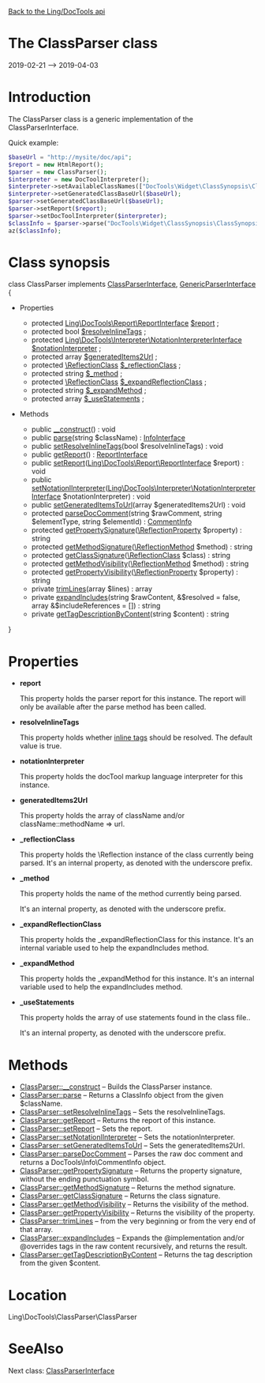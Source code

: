 [Back to the Ling/DocTools api](https://github.com/lingtalfi/DocTools/blob/master/doc/api/Ling/DocTools.md)



The ClassParser class
================
2019-02-21 --> 2019-04-03






Introduction
============

The ClassParser class is a generic implementation of the ClassParserInterface.

Quick example:
```php
$baseUrl = "http://mysite/doc/api";
$report = new HtmlReport();
$parser = new ClassParser();
$interpreter = new DocToolInterpreter();
$interpreter->setAvailableClassNames(["DocTools\Widget\ClassSynopsis\ClassSynopsisWidget"]);
$interpreter->setGeneratedClassBaseUrl($baseUrl);
$parser->setGeneratedClassBaseUrl($baseUrl);
$parser->setReport($report);
$parser->setDocToolInterpreter($interpreter);
$classInfo = $parser->parse("DocTools\Widget\ClassSynopsis\ClassSynopsisWidget");
az($classInfo);
```



Class synopsis
==============


class <span class="pl-k">ClassParser</span> implements [ClassParserInterface](https://github.com/lingtalfi/DocTools/blob/master/doc/api/Ling/DocTools/ClassParser/ClassParserInterface.md), [GenericParserInterface](https://github.com/lingtalfi/DocTools/blob/master/doc/api/Ling/DocTools/GenericParser/GenericParserInterface.md) {

- Properties
    - protected [Ling\DocTools\Report\ReportInterface](https://github.com/lingtalfi/DocTools/blob/master/doc/api/Ling/DocTools/Report/ReportInterface.md) [$report](#property-report) ;
    - protected bool [$resolveInlineTags](#property-resolveInlineTags) ;
    - protected [Ling\DocTools\Interpreter\NotationInterpreterInterface](https://github.com/lingtalfi/DocTools/blob/master/doc/api/Ling/DocTools/Interpreter/NotationInterpreterInterface.md) [$notationInterpreter](#property-notationInterpreter) ;
    - protected array [$generatedItems2Url](#property-generatedItems2Url) ;
    - protected [\ReflectionClass](http://php.net/manual/en/class.reflectionclass.php) [$_reflectionClass](#property-_reflectionClass) ;
    - protected string [$_method](#property-_method) ;
    - protected [\ReflectionClass](http://php.net/manual/en/class.reflectionclass.php) [$_expandReflectionClass](#property-_expandReflectionClass) ;
    - protected string [$_expandMethod](#property-_expandMethod) ;
    - protected array [$_useStatements](#property-_useStatements) ;

- Methods
    - public [__construct](https://github.com/lingtalfi/DocTools/blob/master/doc/api/Ling/DocTools/ClassParser/ClassParser/__construct.md)() : void
    - public [parse](https://github.com/lingtalfi/DocTools/blob/master/doc/api/Ling/DocTools/ClassParser/ClassParser/parse.md)(string $className) : [InfoInterface](https://github.com/lingtalfi/DocTools/blob/master/doc/api/Ling/DocTools/Info/InfoInterface.md)
    - public [setResolveInlineTags](https://github.com/lingtalfi/DocTools/blob/master/doc/api/Ling/DocTools/ClassParser/ClassParser/setResolveInlineTags.md)(bool $resolveInlineTags) : void
    - public [getReport](https://github.com/lingtalfi/DocTools/blob/master/doc/api/Ling/DocTools/ClassParser/ClassParser/getReport.md)() : [ReportInterface](https://github.com/lingtalfi/DocTools/blob/master/doc/api/Ling/DocTools/Report/ReportInterface.md)
    - public [setReport](https://github.com/lingtalfi/DocTools/blob/master/doc/api/Ling/DocTools/ClassParser/ClassParser/setReport.md)([Ling\DocTools\Report\ReportInterface](https://github.com/lingtalfi/DocTools/blob/master/doc/api/Ling/DocTools/Report/ReportInterface.md) $report) : void
    - public [setNotationlInterpreter](https://github.com/lingtalfi/DocTools/blob/master/doc/api/Ling/DocTools/ClassParser/ClassParser/setNotationlInterpreter.md)([Ling\DocTools\Interpreter\NotationInterpreterInterface](https://github.com/lingtalfi/DocTools/blob/master/doc/api/Ling/DocTools/Interpreter/NotationInterpreterInterface.md) $notationInterpreter) : void
    - public [setGeneratedItemsToUrl](https://github.com/lingtalfi/DocTools/blob/master/doc/api/Ling/DocTools/ClassParser/ClassParser/setGeneratedItemsToUrl.md)(array $generatedItems2Url) : void
    - protected [parseDocComment](https://github.com/lingtalfi/DocTools/blob/master/doc/api/Ling/DocTools/ClassParser/ClassParser/parseDocComment.md)(string $rawComment, string $elementType, string $elementId) : [CommentInfo](https://github.com/lingtalfi/DocTools/blob/master/doc/api/Ling/DocTools/Info/CommentInfo.md)
    - protected [getPropertySignature](https://github.com/lingtalfi/DocTools/blob/master/doc/api/Ling/DocTools/ClassParser/ClassParser/getPropertySignature.md)([\ReflectionProperty](http://php.net/manual/en/class.reflectionproperty.php) $property) : string
    - protected [getMethodSignature](https://github.com/lingtalfi/DocTools/blob/master/doc/api/Ling/DocTools/ClassParser/ClassParser/getMethodSignature.md)([\ReflectionMethod](http://php.net/manual/en/class.reflectionmethod.php) $method) : string
    - protected [getClassSignature](https://github.com/lingtalfi/DocTools/blob/master/doc/api/Ling/DocTools/ClassParser/ClassParser/getClassSignature.md)([\ReflectionClass](http://php.net/manual/en/class.reflectionclass.php) $class) : string
    - protected [getMethodVisibility](https://github.com/lingtalfi/DocTools/blob/master/doc/api/Ling/DocTools/ClassParser/ClassParser/getMethodVisibility.md)([\ReflectionMethod](http://php.net/manual/en/class.reflectionmethod.php) $method) : string
    - protected [getPropertyVisibility](https://github.com/lingtalfi/DocTools/blob/master/doc/api/Ling/DocTools/ClassParser/ClassParser/getPropertyVisibility.md)([\ReflectionProperty](http://php.net/manual/en/class.reflectionproperty.php) $property) : string
    - private [trimLines](https://github.com/lingtalfi/DocTools/blob/master/doc/api/Ling/DocTools/ClassParser/ClassParser/trimLines.md)(array $lines) : array
    - private [expandIncludes](https://github.com/lingtalfi/DocTools/blob/master/doc/api/Ling/DocTools/ClassParser/ClassParser/expandIncludes.md)(string $rawContent, &$resolved = false, array &$includeReferences = []) : string
    - private [getTagDescriptionByContent](https://github.com/lingtalfi/DocTools/blob/master/doc/api/Ling/DocTools/ClassParser/ClassParser/getTagDescriptionByContent.md)(string $content) : string

}




Properties
=============

- <span id="property-report"><b>report</b></span>

    This property holds the parser report for this instance.
    The report will only be available after the parse method has been called.
    
    

- <span id="property-resolveInlineTags"><b>resolveInlineTags</b></span>

    This property holds whether [inline tags](https://github.com/lingtalfi/DocTools/blob/master/doc/pages/doctool-markup-language.md#inline-functions) should be resolved.
    The default value is true.
    
    

- <span id="property-notationInterpreter"><b>notationInterpreter</b></span>

    This property holds the docTool markup language interpreter for this instance.
    
    

- <span id="property-generatedItems2Url"><b>generatedItems2Url</b></span>

    This property holds the array of className and/or className::methodName => url.
    
    

- <span id="property-_reflectionClass"><b>_reflectionClass</b></span>

    This property holds the \Reflection instance of the class currently being parsed.
    It's an internal property, as denoted with the underscore prefix.
    
    

- <span id="property-_method"><b>_method</b></span>

    This property holds the name of the method currently being parsed.
    
    It's an internal property, as denoted with the underscore prefix.
    
    

- <span id="property-_expandReflectionClass"><b>_expandReflectionClass</b></span>

    This property holds the _expandReflectionClass for this instance.
    It's an internal variable used to help the expandIncludes method.
    
    

- <span id="property-_expandMethod"><b>_expandMethod</b></span>

    This property holds the _expandMethod for this instance.
    It's an internal variable used to help the expandIncludes method.
    
    

- <span id="property-_useStatements"><b>_useStatements</b></span>

    This property holds the array of use statements found in the class file..
    
    It's an internal property, as denoted with the underscore prefix.
    
    



Methods
==============

- [ClassParser::__construct](https://github.com/lingtalfi/DocTools/blob/master/doc/api/Ling/DocTools/ClassParser/ClassParser/__construct.md) &ndash; Builds the ClassParser instance.
- [ClassParser::parse](https://github.com/lingtalfi/DocTools/blob/master/doc/api/Ling/DocTools/ClassParser/ClassParser/parse.md) &ndash; Returns a ClassInfo object from the given $className.
- [ClassParser::setResolveInlineTags](https://github.com/lingtalfi/DocTools/blob/master/doc/api/Ling/DocTools/ClassParser/ClassParser/setResolveInlineTags.md) &ndash; Sets the resolveInlineTags.
- [ClassParser::getReport](https://github.com/lingtalfi/DocTools/blob/master/doc/api/Ling/DocTools/ClassParser/ClassParser/getReport.md) &ndash; Returns the report of this instance.
- [ClassParser::setReport](https://github.com/lingtalfi/DocTools/blob/master/doc/api/Ling/DocTools/ClassParser/ClassParser/setReport.md) &ndash; Sets the report.
- [ClassParser::setNotationlInterpreter](https://github.com/lingtalfi/DocTools/blob/master/doc/api/Ling/DocTools/ClassParser/ClassParser/setNotationlInterpreter.md) &ndash; Sets the notationInterpreter.
- [ClassParser::setGeneratedItemsToUrl](https://github.com/lingtalfi/DocTools/blob/master/doc/api/Ling/DocTools/ClassParser/ClassParser/setGeneratedItemsToUrl.md) &ndash; Sets the generatedItems2Url.
- [ClassParser::parseDocComment](https://github.com/lingtalfi/DocTools/blob/master/doc/api/Ling/DocTools/ClassParser/ClassParser/parseDocComment.md) &ndash; Parses the raw doc comment and returns a DocTools\Info\CommentInfo object.
- [ClassParser::getPropertySignature](https://github.com/lingtalfi/DocTools/blob/master/doc/api/Ling/DocTools/ClassParser/ClassParser/getPropertySignature.md) &ndash; Returns the property signature, without the ending punctuation symbol.
- [ClassParser::getMethodSignature](https://github.com/lingtalfi/DocTools/blob/master/doc/api/Ling/DocTools/ClassParser/ClassParser/getMethodSignature.md) &ndash; Returns the method signature.
- [ClassParser::getClassSignature](https://github.com/lingtalfi/DocTools/blob/master/doc/api/Ling/DocTools/ClassParser/ClassParser/getClassSignature.md) &ndash; Returns the class signature.
- [ClassParser::getMethodVisibility](https://github.com/lingtalfi/DocTools/blob/master/doc/api/Ling/DocTools/ClassParser/ClassParser/getMethodVisibility.md) &ndash; Returns the visibility of the method.
- [ClassParser::getPropertyVisibility](https://github.com/lingtalfi/DocTools/blob/master/doc/api/Ling/DocTools/ClassParser/ClassParser/getPropertyVisibility.md) &ndash; Returns the visibility of the property.
- [ClassParser::trimLines](https://github.com/lingtalfi/DocTools/blob/master/doc/api/Ling/DocTools/ClassParser/ClassParser/trimLines.md) &ndash; from the very beginning or from the very end of that array.
- [ClassParser::expandIncludes](https://github.com/lingtalfi/DocTools/blob/master/doc/api/Ling/DocTools/ClassParser/ClassParser/expandIncludes.md) &ndash; Expands the @implementation and/or @overrides tags in the raw content recursively, and returns the result.
- [ClassParser::getTagDescriptionByContent](https://github.com/lingtalfi/DocTools/blob/master/doc/api/Ling/DocTools/ClassParser/ClassParser/getTagDescriptionByContent.md) &ndash; Returns the tag description from the given $content.





Location
=============
Ling\DocTools\ClassParser\ClassParser


SeeAlso
==============
Next class: [ClassParserInterface](https://github.com/lingtalfi/DocTools/blob/master/doc/api/Ling/DocTools/ClassParser/ClassParserInterface.md)<br>
